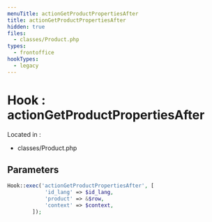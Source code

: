 ```yaml
---
menuTitle: actionGetProductPropertiesAfter
title: actionGetProductPropertiesAfter
hidden: true
files:
  - classes/Product.php
types:
  - frontoffice
hookTypes:
  - legacy
---
```


# Hook : actionGetProductPropertiesAfter

Located in :

  - classes/Product.php

## Parameters

```php
Hook::exec('actionGetProductPropertiesAfter', [
            'id_lang' => $id_lang,
            'product' => &$row,
            'context' => $context,
        ]);
```